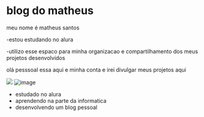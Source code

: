 # blog do matheus 

meu nome é matheus santos

-estou estudando no alura 


-utilizo esse espaco para minha organizacao e compartilhamento dos meus projetos desenvolvidos



olá pesssoal essa aqui e minha conta e irei divulgar meus projetos aqui 

![](link) 
![image](https://github.com/CUCABELUDO6969/CUCABELUDO669/assets/170650258/e03ed777-e50d-4616-a3ed-7d29f1d4c1be)





- estudado no alura
- aprendendo na parte da informatica
- desenvolvendo um blog pessoal

